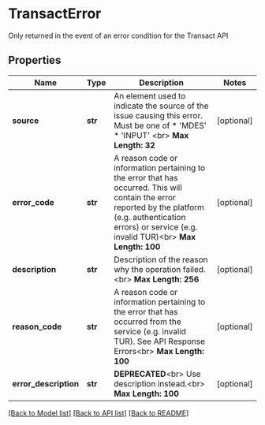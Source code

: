 # TransactError

Only returned in the event of an error condition for the Transact API
## Properties
Name | Type | Description | Notes
------------ | ------------- | ------------- | -------------
**source** | **str** | An element used to indicate the source of the issue causing this error. Must be one of   * &#39;MDES&#39;  * &#39;INPUT&#39; &lt;br&gt; __Max Length: 32__  | [optional] 
**error_code** | **str** | A reason code or information pertaining to the error that has occurred. This will contain the error reported by the platform (e.g. authentication errors) or service (e.g. invalid TUR)&lt;br&gt; __Max Length: 100__  | [optional] 
**description** | **str** | Description of the reason why the operation failed. &lt;br&gt; __Max Length: 256__  | [optional] 
**reason_code** | **str** | A reason code or information pertaining to the error that has occurred from the service (e.g. invalid TUR). See API Response Errors&lt;br&gt; __Max Length: 100__          | [optional] 
**error_description** | **str** | __DEPRECATED__&lt;br&gt; Use description instead.&lt;br&gt; __Max Length: 100__   | [optional] 

[[Back to Model list]](../README.md#documentation-for-models) [[Back to API list]](../README.md#documentation-for-api-endpoints) [[Back to README]](../README.md)


